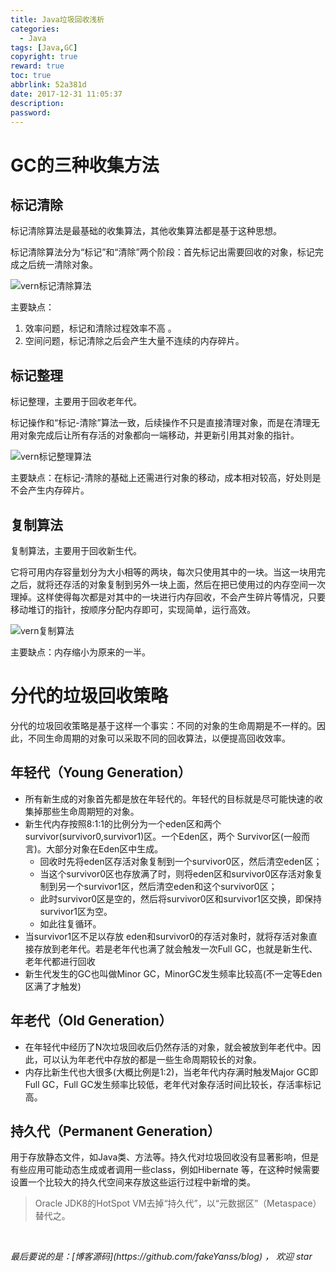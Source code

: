 ```yaml
---
title: Java垃圾回收浅析
categories:
  - Java
tags: [Java,GC]
copyright: true
reward: true
toc: true
abbrlink: 52a381d
date: 2017-12-31 11:05:37
description:
password:
---
```


# GC的三种收集方法

## 标记清除

标记清除算法是最基础的收集算法，其他收集算法都是基于这种思想。

标记清除算法分为“标记”和“清除”两个阶段：首先标记出需要回收的对象，标记完成之后统一清除对象。

![vern标记清除算法](http://ouat6a0as.bkt.clouddn.com/vern标记清除算法.jpg)

主要缺点：

1. 效率问题，标记和清除过程效率不高 。
2. 空间问题，标记清除之后会产生大量不连续的内存碎片。

## 标记整理

标记整理，主要用于回收老年代。

标记操作和“标记-清除”算法一致，后续操作不只是直接清理对象，而是在清理无用对象完成后让所有存活的对象都向一端移动，并更新引用其对象的指针。

![vern标记整理算法](http://ouat6a0as.bkt.clouddn.com/vern标记整理算法.jpg)

主要缺点：在标记-清除的基础上还需进行对象的移动，成本相对较高，好处则是不会产生内存碎片。

## 复制算法

复制算法，主要用于回收新生代。

它将可用内存容量划分为大小相等的两块，每次只使用其中的一块。当这一块用完之后，就将还存活的对象复制到另外一块上面，然后在把已使用过的内存空间一次理掉。这样使得每次都是对其中的一块进行内存回收，不会产生碎片等情况，只要移动堆订的指针，按顺序分配内存即可，实现简单，运行高效。

![vern复制算法](http://ouat6a0as.bkt.clouddn.com/vern复制算法.jpg)

主要缺点：内存缩小为原来的一半。

# 分代的垃圾回收策略

分代的垃圾回收策略是基于这样一个事实：不同的对象的生命周期是不一样的。因此，不同生命周期的对象可以采取不同的回收算法，以便提高回收效率。

## 年轻代（Young Generation）

* 所有新生成的对象首先都是放在年轻代的。年轻代的目标就是尽可能快速的收集掉那些生命周期短的对象。
* 新生代内存按照8:1:1的比例分为一个eden区和两个survivor(survivor0,survivor1)区。一个Eden区，两个 Survivor区(一般而言)。大部分对象在Eden区中生成。
  * 回收时先将eden区存活对象复制到一个survivor0区，然后清空eden区；
  * 当这个survivor0区也存放满了时，则将eden区和survivor0区存活对象复制到另一个survivor1区，然后清空eden和这个survivor0区；
  * 此时survivor0区是空的，然后将survivor0区和survivor1区交换，即保持survivor1区为空。 
  * 如此往复循环。
* 当survivor1区不足以存放 eden和survivor0的存活对象时，就将存活对象直接存放到老年代。若是老年代也满了就会触发一次Full GC，也就是新生代、老年代都进行回收
* 新生代发生的GC也叫做Minor GC，MinorGC发生频率比较高(不一定等Eden区满了才触发)

## 年老代（Old Generation）

* 在年轻代中经历了N次垃圾回收后仍然存活的对象，就会被放到年老代中。因此，可以认为年老代中存放的都是一些生命周期较长的对象。
* 内存比新生代也大很多(大概比例是1:2)，当老年代内存满时触发Major GC即Full GC，Full GC发生频率比较低，老年代对象存活时间比较长，存活率标记高。

## 持久代（Permanent Generation）

用于存放静态文件，如Java类、方法等。持久代对垃圾回收没有显著影响，但是有些应用可能动态生成或者调用一些class，例如Hibernate 等，在这种时候需要设置一个比较大的持久代空间来存放这些运行过程中新增的类。

> Oracle JDK8的HotSpot VM去掉“持久代”，以“元数据区”（Metaspace）替代之。



<br>

<p id="div-border-top-green"><i>最后要说的是：[博客源码](https://github.com/fakeYanss/blog) ， 欢迎 star</i></p>
